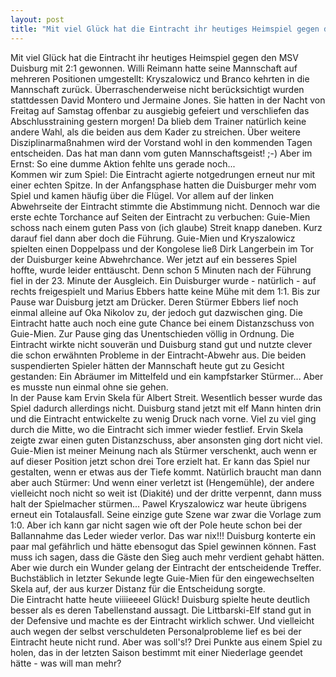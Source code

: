 ```yaml
---
layout: post
title: "Mit viel Glück hat die Eintracht ihr heutiges Heimspiel gegen den MSV Duisburg mit 2:1 gewonnen."
---
```


Mit viel Glück hat die Eintracht ihr heutiges Heimspiel gegen den MSV Duisburg mit 2:1 gewonnen. Willi Reimann hatte seine Mannschaft auf mehreren Positionen umgestellt: Kryszalowicz und Branco kehrten in die Mannschaft zurück. Überraschenderweise nicht berücksichtigt wurden stattdessen David Montero und Jermaine Jones. Sie hatten in der Nacht von Freitag auf Samstag offenbar zu ausgiebig gefeiert und verschliefen das Abschlusstraining gestern morgen! Da blieb dem Trainer natürlich keine andere Wahl, als die beiden aus dem Kader zu streichen. Über weitere Disziplinarmaßnahmen wird der Vorstand wohl in den kommenden Tagen entscheiden. Das hat man dann vom guten Mannschaftsgeist! ;-) Aber im Ernst: So eine dumme Aktion fehlte uns gerade noch...  
Kommen wir zum Spiel: Die Eintracht agierte notgedrungen erneut nur mit einer echten Spitze. In der Anfangsphase hatten die Duisburger mehr vom Spiel und kamen häufig über die Flügel. Vor allem auf der linken Abwehrseite der Eintracht stimmte die Abstimmung nicht. Dennoch war die erste echte Torchance auf Seiten der Eintracht zu verbuchen: Guie-Mien schoss nach einem guten Pass von (ich glaube) Streit knapp daneben. Kurz darauf fiel dann aber doch die Führung. Guie-Mien und Kryszalowicz spielten einen Doppelpass und der Kongolese ließ Dirk Langerbein im Tor der Duisburger keine Abwehrchance. Wer jetzt auf ein besseres Spiel hoffte, wurde leider enttäuscht. Denn schon 5 Minuten nach der Führung fiel in der 23. Minute der Ausgleich. Ein Duisburger wurde - natürlich - auf rechts freigespielt und Marius Ebbers hatte keine Mühe mit dem 1:1. Bis zur Pause war Duisburg jetzt am Drücker. Deren Stürmer Ebbers lief noch einmal alleine auf Oka Nikolov zu, der jedoch gut dazwischen ging. Die Eintracht hatte auch noch eine gute Chance bei einem Distanzschuss von Guie-Mien. Zur Pause ging das Unentschieden völlig in Ordnung. Die Eintracht wirkte nicht souverän und Duisburg stand gut und nutzte clever die schon erwähnten Probleme in der Eintracht-Abwehr aus. Die beiden suspendierten Spieler hätten der Mannschaft heute gut zu Gesicht gestanden: Ein Abräumer im Mittelfeld und ein kampfstarker Stürmer... Aber es musste nun einmal ohne sie gehen.  
In der Pause kam Ervin Skela für Albert Streit. Wesentlich besser wurde das Spiel dadurch allerdings nicht. Duisburg stand jetzt mit elf Mann hinten drin und die Eintracht entwickelte zu wenig Druck nach vorne. Viel zu viel ging durch die Mitte, wo die Eintracht sich immer wieder festlief. Ervin Skela zeigte zwar einen guten Distanzschuss, aber ansonsten ging dort nicht viel. Guie-Mien ist meiner Meinung nach als Stürmer verschenkt, auch wenn er auf dieser Position jetzt schon drei Tore erzielt hat. Er kann das Spiel nur gestalten, wenn er etwas aus der Tiefe kommt. Natürlich braucht man dann aber auch Stürmer: Und wenn einer verletzt ist (Hengemühle), der andere vielleicht noch nicht so weit ist (Diakité) und der dritte verpennt, dann muss halt der Spielmacher stürmen... Pawel Kryszalowicz war heute übrigens erneut ein Totalausfall. Seine einzige gute Szene war zwar die Vorlage zum 1:0. Aber ich kann gar nicht sagen wie oft der Pole heute schon bei der Ballannahme das Leder wieder verlor. Das war nix!!! Duisburg konterte ein paar mal gefährlich und hätte ebensogut das Spiel gewinnen können. Fast muss ich sagen, dass die Gäste den Sieg auch mehr verdient gehabt hätten. Aber wie durch ein Wunder gelang der Eintracht der entscheidende Treffer. Buchstäblich in letzter Sekunde legte Guie-Mien für den eingewechselten Skela auf, der aus kurzer Distanz für die Entscheidung sorgte.  
Die Eintracht hatte heute viiiieeeel Glück! Duisburg spielte heute deutlich besser als es deren Tabellenstand aussagt. Die Littbarski-Elf stand gut in der Defensive und machte es der Eintracht wirklich schwer. Und vielleicht auch wegen der selbst verschuldeten Personalprobleme lief es bei der Eintracht heute nicht rund. Aber was soll's!? Drei Punkte aus einem Spiel zu holen, das in der letzten Saison bestimmt mit einer Niederlage geendet hätte - was will man mehr?
